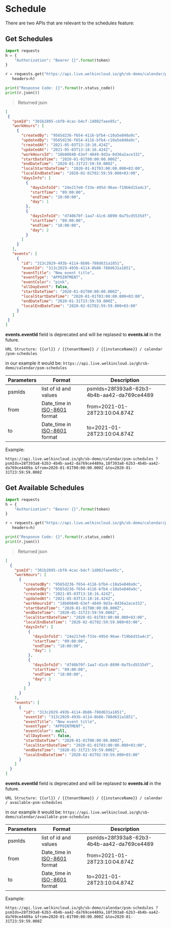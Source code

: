 
# Schedule

There are two APIs that are relevant to the schedules feature:

## Get Schedules

```python
import requests
h = {
    "Authorization": "Bearer {}".format(token)
}

r = requests.get("https://api.live.welkincloud.io/gh/sb-demo/calendar/psm-schedules", 
   headers=h)

print("Response Code: {}".format(r.status_code))
print(r.json())
```

> Returned json

```json
[
 {
   "psmId": "301b2895-cbf0-4cac-b4cf-1d082faee95c",
   "workHours": [
     {
       "createdBy": "9565d236-f654-4116-bfb4-c10a5e840a9c",
       "updatedBy": "9565d236-f654-4116-bfb4-c10a5e840a9c",
       "createdAt": "2021-05-03T13:18:16.424Z",
       "updatedAt": "2021-05-03T13:18:16.424Z",
       "workHoursId": "18b80840-63ef-4849-9d3a-0d36a2ace332",
       "startDateTime": "2020-01-01T00:00:00.000Z",
       "endDateTime": "2020-01-31T23:59:59.000Z",
       "localStartDateTime": "2020-01-01T03:00:00.000+03:00",
       "localEndDateTime": "2020-02-01T02:59:59.000+03:00",
       "daysInfo": [
         {
           "daysInfoId": "24e217e0-f33e-495d-96ae-f19b6d15a4c3",
           "startTime": "09:00:00",
           "endTime": "18:00:00",
           "day": 1
         },
         {
           "daysInfoId": "d740b70f-1aa7-41c6-8890-0a75cd5535df",
           "startTime": "09:00:00",
           "endTime": "18:00:00",
           "day": 2
         }
       ]
     }
   ],
   "events": [
     {
       "id": "313c2029-493b-4114-8b86-788d631a1851",
       "eventId": "313c2029-493b-4114-8b86-788d631a1851",
       "eventTitle": "New event title",
       "eventType": "APPOINTMENT",
       "eventColor": "pink",
       "allDayEvent": false,
       "startDateTime": "2020-01-01T00:00:00.000Z",
       "localStartDateTime": "2020-01-01T03:00:00.000+03:00",
       "endDateTime": "2020-01-31T23:59:59.000Z",
       "localEndDateTime": "2020-02-01T02:59:59.000+03:00"
     }
   ]
 }
]
```

<aside class="notice">
  <b>events.eventId</b> field is deprecated and will be replased to <b>events.id</b> in the future. 
</aside>

`URL Structure: {{url}} / {{tenantName}} / {{instanceName}} / calendar /psm-schedules`

in our example it would be:
`https://api.live.welkincloud.io/gh/sb-demo/calendar/psm-schedules`


Parameters| Format | Description
--------- | ----------- | --------
psmIds | list of id and values | psmIds=28f393a8-62b3-4b4b-aa42-da769ce4489
from | Date_time in [ISO-8601](https://en.wikipedia.org/wiki/ISO_8601) format | from=2021-01-28T23:10:04.874Z
to |Date_time in [ISO-8601](https://en.wikipedia.org/wiki/ISO_8601) format | to=2021-01-28T23:10:04.874Z

Example:

`https://api.live.welkincloud.io/gh/sb-demo/calendar/psm-schedules
?psmIds=28f393a8-62b3-4b4b-aa42-da769ce4489a,18f393a8-62b3-4b4b-aa42-da769ce4489a
&from=2020-01-01T00:00:00.000Z
&to=2020-01-31T23:59:59.000Z
`

## Get Available Schedules

```python
import requests
h = {
    "Authorization": "Bearer {}".format(token)
}

r = requests.get("https://api.live.welkincloud.io/gh/sb-demo/calendar/psm-schedules?psmIds=28f393a8-62b3-4b4b-aa42-da769ce4489a,18f393a8-62b3-4b4b-aa42-da769ce4489a&from=2020-01-01T00:00:00.000Z&to=2020-01-31T23:59:59.000Z", 
   headers=h)

print("Response Code: {}".format(r.status_code))
print(r.json())
```

> Returned json


```json
[
  {
    "psmId": "301b2895-cbf0-4cac-b4cf-1d082faee95c",
    "workHours": [
      {
        "createdBy": "9565d236-f654-4116-bfb4-c10a5e840a9c",
        "updatedBy": "9565d236-f654-4116-bfb4-c10a5e840a9c",
        "createdAt": "2021-05-03T13:18:16.424Z",
        "updatedAt": "2021-05-03T13:18:16.424Z",
        "workHoursId": "18b80840-63ef-4849-9d3a-0d36a2ace332",
        "startDateTime": "2020-01-01T00:00:00.000Z",
        "endDateTime": "2020-01-31T23:59:59.000Z",
        "localStartDateTime": "2020-01-01T03:00:00.000+03:00",
        "localEndDateTime": "2020-02-01T02:59:59.000+03:00",
        "daysInfo": [
          {
            "daysInfoId": "24e217e0-f33e-495d-96ae-f19b6d15a4c3",
            "startTime": "09:00:00",
            "endTime": "18:00:00",
            "day": 1
          },
          {
            "daysInfoId": "d740b70f-1aa7-41c6-8890-0a75cd5535df",
            "startTime": "09:00:00",
            "endTime": "18:00:00",
            "day": 2
          }
        ]
      }
    ],
    "events": [
      {
        "id": "313c2029-493b-4114-8b86-788d631a1851",
        "eventId": "313c2029-493b-4114-8b86-788d631a1851",
        "eventTitle": "New event title",
        "eventType": "APPOINTMENT",
        "eventColor": null,
        "allDayEvent": false,
        "startDateTime": "2020-01-01T00:00:00.000Z",
        "localStartDateTime": "2020-01-01T03:00:00.000+03:00",
        "endDateTime": "2020-01-31T23:59:59.000Z",
        "localEndDateTime": "2020-02-01T02:59:59.000+03:00"
      }
    ]
  }
]
```

<aside class="notice">
  <b>events.eventId</b> field is deprecated and will be replased to <b>events.id</b> in the future. 
</aside>

`URL Structure: {{url}} / {{tenantName}} / {{instanceName}} / calendar / available-psm-schedules`

in our example it would be:
`https://api.live.welkincloud.io/gh/sb-demo/calendar/available-psm-schedules`


Parameters| Format | Description
--------- | ----------- | --------
psmIds | list of id and values | psmIds=28f393a8-62b3-4b4b-aa42-da769ce4489
from | Date_time in [ISO-8601](https://en.wikipedia.org/wiki/ISO_8601) format | from=2021-01-28T23:10:04.874Z
to |Date_time in [ISO-8601](https://en.wikipedia.org/wiki/ISO_8601) format | to=2021-01-28T23:10:04.874Z

Example:

`https://api.live.welkincloud.io/gh/sb-demo/calendar/psm-schedules
?psmIds=28f393a8-62b3-4b4b-aa42-da769ce4489a,18f393a8-62b3-4b4b-aa42-da769ce4489a
&from=2020-01-01T00:00:00.000Z
&to=2020-01-31T23:59:59.000Z
`


